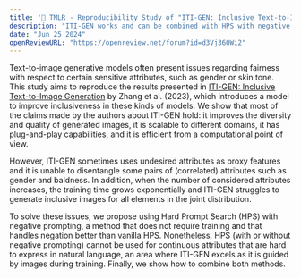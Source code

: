 ```yaml
---
title: '📄 TMLR - Reproducibility Study of "ITI-GEN: Inclusive Text-to-Image Generation"'
description: "ITI-GEN works and can be combined with HPS with negative prompting"
date: "Jun 25 2024"
openReviewURL: "https://openreview.net/forum?id=d3Vj360Wi2"
---
```


Text-to-image generative models often present issues regarding fairness with respect to certain sensitive attributes, such as gender or skin tone. This study aims to reproduce the results presented in [ITI-GEN: Inclusive Text-to-Image Generation](https://arxiv.org/abs/2309.05569) by Zhang et al. (2023), which introduces a model to improve inclusiveness in these kinds of models. We show that most of the claims made by the authors about ITI-GEN hold: it improves the diversity and quality of generated images, it is scalable to different domains, it has plug-and-play capabilities, and it is efficient from a computational point of view. 

However, ITI-GEN sometimes uses undesired attributes as proxy features and it is unable to disentangle some pairs of (correlated) attributes such as gender and baldness. In addition, when the number of considered attributes increases, the training time grows exponentially and ITI-GEN struggles to generate inclusive images for all elements in the joint distribution. 

To solve these issues, we propose using Hard Prompt Search (HPS) with negative prompting, a method that does not require training and that handles negation better than vanilla HPS. Nonetheless, HPS (with or without negative prompting) cannot be used for continuous attributes that are hard to express in natural language, an area where ITI-GEN excels as it is guided by images during training. Finally, we show how to combine both methods.
